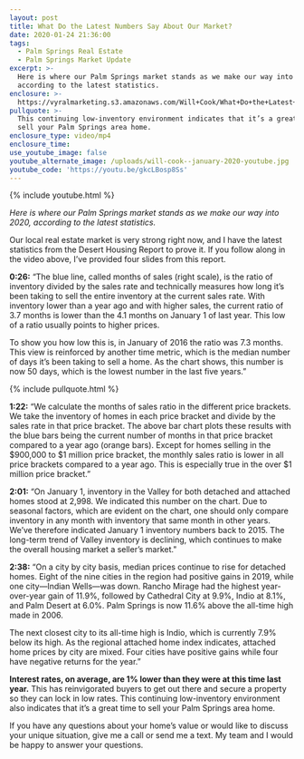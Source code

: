 ```yaml
---
layout: post
title: What Do the Latest Numbers Say About Our Market?
date: 2020-01-24 21:36:00
tags:
  - Palm Springs Real Estate
  - Palm Springs Market Update
excerpt: >-
  Here is where our Palm Springs market stands as we make our way into 2020,
  according to the latest statistics.
enclosure: >-
  https://vyralmarketing.s3.amazonaws.com/Will+Cook/What+Do+the+Latest+Numbers+Say+About+Our+Market_.mp4
pullquote: >-
  This continuing low-inventory environment indicates that it’s a great time to
  sell your Palm Springs area home.
enclosure_type: video/mp4
enclosure_time:
use_youtube_image: false
youtube_alternate_image: /uploads/will-cook--january-2020-youtube.jpg
youtube_code: 'https://youtu.be/gkcLBosp8Ss'
---
```


{% include youtube.html %}

*Here is where our Palm Springs market stands as we make our way into 2020, according to the latest statistics.*

Our local real estate market is very strong right now, and I have the latest statistics from the Desert Housing Report to prove it. If you follow along in the video above, I’ve provided four slides from this report.

**0:26:** “The blue line, called months of sales (right scale), is the ratio of inventory divided by the sales rate and technically measures how long it’s been taking to sell the entire inventory at the current sales rate. With inventory lower than a year ago and with higher sales, the current ratio of 3.7 months is lower than the 4.1 months on January 1 of last year. This low of a ratio usually points to higher prices.&nbsp;

To show you how low this is, in January of 2016 the ratio was 7.3 months. This view is reinforced by another time metric, which is the median number of days it’s been taking to sell a home. As the chart shows, this number is now 50 days, which is the lowest number in the last five years.”

{% include pullquote.html %}

**1:22:** “We calculate the months of sales ratio in the different price brackets. We take the inventory of homes in each price bracket and divide by the sales rate in that price bracket. The above bar chart plots these results with the blue bars being the current number of months in that price bracket compared to a year ago (orange bars). Except for homes selling in the $900,000 to $1 million price bracket, the monthly sales ratio is lower in all price brackets compared to a year ago. This is especially true in the over $1 million price bracket.”&nbsp;

**2:01:** “On January 1, inventory in the Valley for both detached and attached homes stood at 2,998. We indicated this number on the chart. Due to seasonal factors, which are evident on the chart, one should only compare inventory in any month with inventory that same month in other years. We’ve therefore indicated January 1 inventory numbers back to 2015. The long-term trend of Valley inventory is declining, which continues to make the overall housing market a seller’s market."

**2:38:** “On a city by city basis, median prices continue to rise for detached homes. Eight of the nine cities in the region had positive gains in 2019, while one city—Indian Wells—was down. Rancho Mirage had the highest year-over-year gain of 11.9%, followed by Cathedral City at 9.9%, Indio at 8.1%, and Palm Desert at 6.0%. Palm Springs is now 11.6% above the all-time high made in 2006.&nbsp;

The next closest city to its all-time high is Indio, which is currently 7.9% below its high. As the regional attached home index indicates, attached home prices by city are mixed. Four cities have positive gains while four have negative returns for the year.”

**Interest rates, on average, are 1% lower than they were at this time last year.** This has reinvigorated buyers to get out there and secure a property so they can lock in low rates. This continuing low-inventory environment also indicates that it’s a great time to sell your Palm Springs area home.&nbsp;

If you have any questions about your home’s value or would like to discuss your unique situation, give me a call or send me a text. My team and I would be happy to answer your questions.